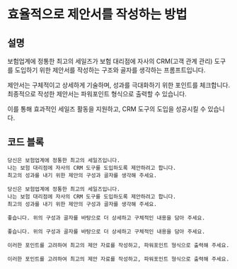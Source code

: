 # 효율적으로 제안서를 작성하는 방법

## 설명
보험업계에 정통한 최고의 세일즈가 보험 대리점에 자사의 CRM(고객 관계 관리) 도구를 도입하기 위한 제안서를 작성하는 구조와 골자를 생각하는 프롬프트입니다.

제안서는 구체적이고 상세하게 기술하며, 성과를 극대화하기 위한 포인트를 체크합니다. 최종적으로 작성한 제안서는 파워포인트 형식으로 출력할 수 있습니다.

이를 통해 효과적인 세일즈 활동을 지원하고, CRM 도구의 도입을 성공시킬 수 있습니다.

## 코드 블록

```plaintext
당신은 보험업계에 정통한 최고의 세일즈입니다.
나는 보험 대리점에 자사의 CRM 도구를 도입하도록 제안하려고 합니다.
최고의 성과를 내기 위한 제안의 구성과 골자를 생각해 주세요.
```

```plaintext
당신은 보험업계에 정통한 최고의 세일즈입니다.
나는 보험 대리점에 자사의 CRM 도구를 도입하도록 제안하려고 합니다.
최고의 성과를 내기 위한 제안의 구성과 골자를 생각해 주세요.
```

```plaintext
좋습니다. 위의 구성과 골자를 바탕으로 더 상세하고 구체적인 내용을 담아 주세요.
```

```plaintext
좋습니다. 위의 구성과 골자를 바탕으로 더 상세하고 구체적인 내용을 담아 주세요.
```

```plaintext
이러한 포인트를 고려하여 최고의 제안 자료를 작성하고, 파워포인트 형식으로 출력해 주세요.
```

```plaintext
이러한 포인트를 고려하여 최고의 제안 자료를 작성하고, 파워포인트 형식으로 출력해 주세요.
```